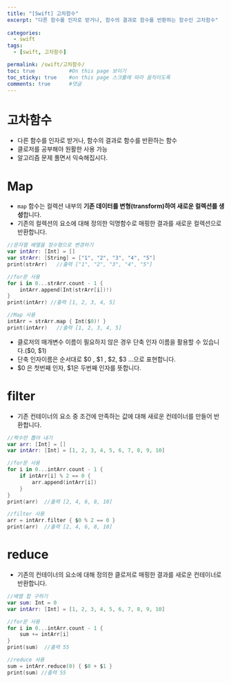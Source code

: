 ```yaml
---
title: "[Swift] 고차함수"
excerpt: "다른 함수를 인자로 받거나, 함수의 결과로 함수를 반환하는 함수인 고차함수"
  
categories:
  - swift
tags:
  - [swift, 고차함수]

permalink: /swift/고차함수/ 
toc: true           #On this page 보이기 
toc_sticky: true    #on this page 스크롤에 따라 움직이도록 
comments: true      #댓글
---
```

# 고차함수
- 다른 함수를 인자로 받거나, 함수의 결과로 함수를 반환하는 함수
- 클로저를 공부해야 원활한 사용 가능 
- 알고리즘 문제 풀면서 익숙해집시다. 

# Map
- `map` 함수는 컬렉션 내부의 **기존 데이터를 변형(transform)하여 새로운 컬렉션를 생성**합니다.
- 기존의 컬렉션의 요소에 대해 정의한 익명함수로 매핑한 결과를 새로운 컬렉션으로 반환합니다.

```swift  
//문자열 배열을 정수형으로 변경하기 
var intArr: [Int] = []
var strArr: [String] = ["1", "2", "3", "4", "5"]
print(strArr)   //출력 ["1", "2", "3", "4", "5"]

//for문 사용
for i in 0...strArr.count - 1 {
    intArr.append(Int(strArr[i])!)
}
print(intArr) //출력 [1, 2, 3, 4, 5]

//Map 사용
intArr = strArr.map { Int($0)! }
print(intArr)   //출력 [1, 2, 3, 4, 5]
```
- 클로저의 매개변수 이름이 필요하지 않은 경우 단축 인자 이름을 활용할 수 있습니다.($0, $1)
- 단축 인자이름은 순서대로 $0 , $1 , $2, $3 ...으로 표현합니다.
- $0 은 첫번째 인자, $1은 두번째 인자를 뜻합니다.

# filter 
- 기존 컨테이너의 요소 중 조건에 만족하는 값에 대해 새로운 컨테이너를 만들어 반환합니다.

```swift 
//짝수만 뽑아 내기
var arr: [Int] = []
var intArr: [Int] = [1, 2, 3, 4, 5, 6, 7, 8, 9, 10]

//for문 사용
for i in 0...intArr.count - 1 {
    if intArr[i] % 2 == 0 {
        arr.append(intArr[i])
    }
}
print(arr)  //출력 [2, 4, 6, 8, 10]

//filter 사용
arr = intArr.filter { $0 % 2 == 0 }
print(arr)  //출력 [2, 4, 6, 8, 10]
```

# reduce 
- 기존의 컨테이너의 요소에 대해 정의한 클로저로 매핑한 결과를 새로운 컨테이너로 반환합니다. 

```swift
//배열 합 구하기
var sum: Int = 0
var intArr: [Int] = [1, 2, 3, 4, 5, 6, 7, 8, 9, 10]

//for문 사용
for i in 0...intArr.count - 1 {
    sum += intArr[i]
}
print(sum)  //출력 55

//reduce 사용
sum = intArr.reduce(0) { $0 + $1 }
print(sum) //출력 55
```

